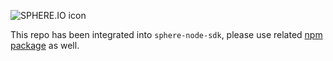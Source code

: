 ![SPHERE.IO icon](https://admin.sphere.io/assets/images/sphere_logo_rgb_long.png)

This repo has been integrated into `sphere-node-sdk`, please use related [npm package](https://www.npmjs.org/package/sphere-node-sdk) as well.
